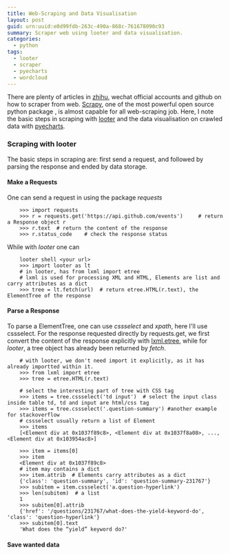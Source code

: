 ```yaml
---
title: Web-Scraping and Data Visualisation
layout: post
guid: urn:uuid:e0d99fdb-263c-490a-868c-761678090c93
summary: Scraper web using looter and data visualisation.
categories:
  - python
tags:
  - looter
  - scraper
  - pyecharts
  - wordcloud
---
```


There are plenty of articles in [zhihu](https://www.zhihu.com/search?type=content&q=%E7%88%AC%E8%99%AB), wechat official accounts and github on 
how to scraper from web. [Scrapy](https://scrapy.org/), one of the most powerful open source python package , is almost
capable for all web-scraping job. Here, I note the basic steps in scraping with [looter](https://looter.readthedocs.io/en/latest/) and the data visualisation
on crawled data with [pyecharts](http://pyecharts.org/#/).


### Scraping with looter
The basic steps in scraping are: first send a request, and followed by parsing the response and ended by data storage.

#### Make a Requests
One can send a request in using the package *requests*
```
    >>> import requests
    >>> r = requests.get('https://api.github.com/events')     # return a Response object r
    >>> r.text  # return the content of the response
    >>> r.status_code    # check the response status
```

While with *looter* one can

```
    looter shell <your url>
    >>> import looter as lt
    # in looter, has from lxml import etree
    # lxml is used for processing XML and HTML, Elements are list and carry attributes as a dict
    >>> tree = lt.fetch(url)  # return etree.HTML(r.text), the ElementTree of the response
```

#### Parse a Response
To parse a ElementTree, one can use *cssselect* and *xpath*, here I'll use cssselect. 
For the response requested directly by requests.get, we first convert the content of the response explicitly with [lxml.etree](https://lxml.de/tutorial.html),
while for *looter*, a tree object has already been returned by *fetch*.

```
    # with looter, we don't need import it explicitly, as it has already importted within it.
    >>> from lxml import etree
    >>> tree = etree.HTML(r.text)

    # select the interesting part of tree with CSS tag
    >>> items = tree.cssselect('td input')  # select the input class inside table td, td and input are html/css tag
    >>> items = tree.cssselect('.question-summary') #another example for stackoverflow
    # cssselect usually return a list of Element
    >>> items
    [<Element div at 0x1037f89c8>, <Element div at 0x1037f8a08>, ..., <Element div at 0x103954ac8>]

    >>> item = items[0]
    >>> item
    <Element div at 0x1037f89c8>
    # item may contains a dict
    >>> item.attrib  # Elements carry attributes as a dict
    {'class': 'question-summary', 'id': 'question-summary-231767'}
    >>> subitem = item.cssselect('a.question-hyperlink')
    >>> len(subitem)  # a list
    1
    >>> subitem[0].attrib
    {'href': '/questions/231767/what-does-the-yield-keyword-do', 'class': 'question-hyperlink'}
    >>> subitem[0].text
    'What does the “yield” keyword do?'
```

#### Save wanted data
